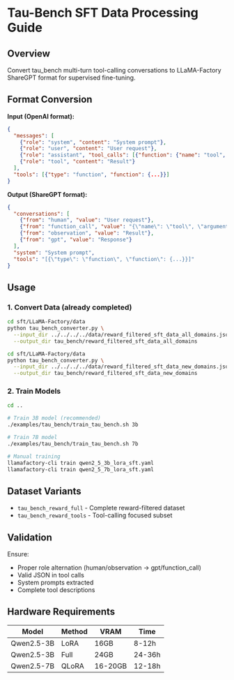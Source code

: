 # Tau-Bench SFT Data Processing Guide

## Overview

Convert tau_bench multi-turn tool-calling conversations to LLaMA-Factory ShareGPT format for supervised fine-tuning.

## Format Conversion

**Input (OpenAI format):**
```json
{
  "messages": [
    {"role": "system", "content": "System prompt"},
    {"role": "user", "content": "User request"},
    {"role": "assistant", "tool_calls": [{"function": {"name": "tool", "arguments": "{}"}}]},
    {"role": "tool", "content": "Result"}
  ],
  "tools": [{"type": "function", "function": {...}}]
}
```

**Output (ShareGPT format):**
```json
{
  "conversations": [
    {"from": "human", "value": "User request"},
    {"from": "function_call", "value": "{\"name\": \"tool\", \"arguments\": {}}"},
    {"from": "observation", "value": "Result"},
    {"from": "gpt", "value": "Response"}
  ],
  "system": "System prompt",
  "tools": "[{\"type\": \"function\", \"function\": {...}}]"
}
```

## Usage

### 1. Convert Data (already completed)
```bash
cd sft/LLaMA-Factory/data
python tau_bench_converter.py \
  --input_dir ../../../../data/reward_filtered_sft_data_all_domains.jsonl \
  --output_dir tau_bench/reward_filtered_sft_data_all_domains
```

```bash
cd sft/LLaMA-Factory/data
python tau_bench_converter.py \
  --input_dir ../../../../data/reward_filtered_sft_data_new_domains.jsonl \
  --output_dir tau_bench/reward_filtered_sft_data_new_domains
```

### 2. Train Models
```bash
cd ..

# Train 3B model (recommended)
./examples/tau_bench/train_tau_bench.sh 3b

# Train 7B model  
./examples/tau_bench/train_tau_bench.sh 7b

# Manual training
llamafactory-cli train qwen2_5_3b_lora_sft.yaml
llamafactory-cli train qwen2_5_7b_lora_sft.yaml
```

## Dataset Variants

- `tau_bench_reward_full` - Complete reward-filtered dataset
- `tau_bench_reward_tools` - Tool-calling focused subset

## Validation

Ensure:
- Proper role alternation (human/observation → gpt/function_call)
- Valid JSON in tool calls
- System prompts extracted
- Complete tool descriptions

## Hardware Requirements

| Model | Method | VRAM | Time |
|-------|--------|------|------|
| Qwen2.5-3B | LoRA | 16GB | 8-12h |
| Qwen2.5-3B | Full | 24GB | 24-36h |
| Qwen2.5-7B | QLoRA | 16-20GB | 12-18h |